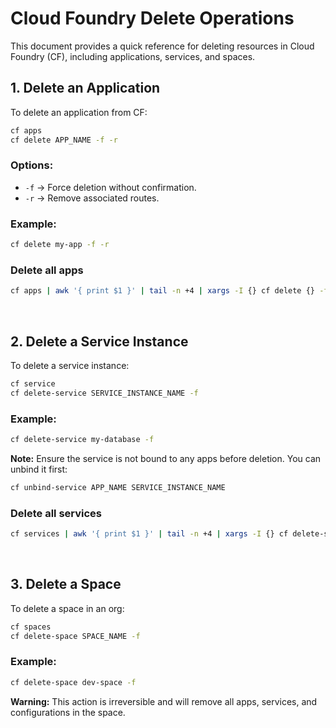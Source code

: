 # Cloud Foundry Delete Operations

This document provides a quick reference for deleting resources in Cloud Foundry (CF), including applications, services, and spaces.

## 1. Delete an Application
To delete an application from CF:
```sh
cf apps
cf delete APP_NAME -f -r
```
### Options:
- `-f` → Force deletion without confirmation.
- `-r` → Remove associated routes.
### Example:
```sh
cf delete my-app -f -r
```
### Delete all apps
```sh
cf apps | awk '{ print $1 }' | tail -n +4 | xargs -I {} cf delete {} -f -r
```

<br>

## 2. Delete a Service Instance
To delete a service instance:
```sh
cf service
cf delete-service SERVICE_INSTANCE_NAME -f
```
### Example:
```sh
cf delete-service my-database -f
```
**Note:** Ensure the service is not bound to any apps before deletion. You can unbind it first:
```sh
cf unbind-service APP_NAME SERVICE_INSTANCE_NAME
```
### Delete all services
```sh
cf services | awk '{ print $1 }' | tail -n +4 | xargs -I {} cf delete-service {} -f
```

<br>

## 3. Delete a Space
To delete a space in an org:
```sh
cf spaces
cf delete-space SPACE_NAME -f
```
### Example:
```sh
cf delete-space dev-space -f
```
**Warning:** This action is irreversible and will remove all apps, services, and configurations in the space.
